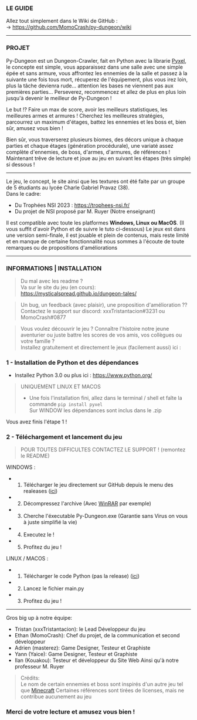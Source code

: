 ### LE GUIDE

Allez tout simplement dans le Wiki de GitHub :  
-> https://github.com/MomoCrash/py-dungeon/wiki

----------------

### PROJET

Py-Dungeon est un Dungeon-Crawler, fait en Python avec la librarie [Pyxel](https://github.com/kitao/pyxel), le concepte est simple, vous apparaissez dans une salle avec une simple épée et sans armure, vous affrontez les ennemies de la salle et passez à la suivante une fois tous mort, récuperez de l'équipement, plus vous irez loin, plus la tâche devienra rude... attention les bases ne viennent pas aux premières parties... Perseverez, recommencez et allez de plus en plus loin jusqu'à devenir le meilleur de Py-Dungeon !  

Le but !? Faire un max de score, avoir les meilleurs statistiques, les meilleures armes et armures ! Cherchez les meilleures stratégies, parcourrez un maximum d'étages, battez les ennemies et les boss et, bien sûr, amusez vous bien !

Bien sûr, vous traverserez plusieurs biomes, des décors unique à chaque parties et chaque étages (génération procédurale), une variaté assez complète d'ennemies, de boss, d'armes, d'armures, de références !
Maintenant trêve de lecture et joue au jeu en suivant les étapes (très simple) si dessous !

---

Le jeu, le concept, le site ainsi que les textures ont été faite par un groupe de 5 étudiants au lycée Charle Gabriel Pravaz (38).  
Dans le cadre: 
 - Du Trophées NSI 2023 : https://trophees-nsi.fr/
 - Du projet de NSI proposé par M. Ruyer (Notre enseignant)
 
Il est compatible avec toute les platformes **Windows, Linux ou MacOS**. (Il vous suffit d'avoir Python et de suivre le tuto ci-dessous)
Le jeux est dans une version semi-finale, il est jouable et plein de contenus, mais reste limité et en manque de certaine fonctionnalité nous sommes à l'écoute de toute remarques ou de propositions d'améliorations

----------------

### INFORMATIONS | INSTALLATION

> Du mal avec les readme ?  
Va sur le site du jeu (en cours): https://mysticalspread.github.io/dungeon-tales/

> Un bug, un feedback (avec plaisir), une proposition d'amélioration ??  
Contactez le support sur discord: xxxTristantacion#3231 ou MomoCrash#0877

> Vous voulez découvrir le jeu ? Connaître l'histoire notre jeune aventurier ou juste battre les scores de vos amis, vos collègues ou votre famille ?  
Installez gratuitement et directement le jeux (facilement aussi) ici :
### 1 - Installation de Python et des dépendances 

- Installez Python 3.0 ou plus ici : https://www.python.org/

> UNIQUEMENT LINUX ET MACOS
> - Une fois l'installation fini, allez dans le terminal / shell et faîte la commande `pip install pyxel`  
> Sur WINDOW les dépendances sont inclus dans le .zip

Vous avez finis l'étape 1 !

### 2 - Téléchargement et lancement du jeu
> POUR TOUTES DIFFICULTES CONTACTEZ LE SUPPORT ! (remontez le README) 

WINDOWS :  
  - 1. Télécharger le jeu directement sur GitHub depuis le menu des realeases ([ici](https://github.com/MomoCrash/py-dungeon/releases/))
  - 2. Décompressez l'archive (Avec [WinRAR](https://www.win-rar.com/start.html?&L=10) par exemple)
  - 3. Cherche l'éxecutable Py-Dungeon.exe (Garantie sans Virus on vous à juste simplifié la vie)
  - 4. Executez le !
  - 5. Profitez du jeu !

LINUX / MACOS :  
  - 1. Télécharger le code Python (pas la release) ([ici](https://github.com/MomoCrash/py-dungeon/archive/refs/heads/main.zip))
  - 2. Lancez le fichier main.py
  - 3. Profitez du jeu !

----------------

Gros big up à notre équipe:
 - Tristan (xxxTristantacion): le Lead Développeur du jeu
 - Ethan (MomoCrash): Chef du projet, de la communication et second développeur
 - Adrien (masterez): Game Designer, Testeur et Graphiste 
 - Yann (Yaice): Game Designer, Testeur et Graphiste 
 - Ilan (Kouakou): Testeur et développeur du Site Web
 Ainsi qu'à notre professeur M. Ruyer

> Crédits:  
> Le nom de certain ennemies et boss sont inspirés d'un autre jeu tel que [Minecraft](https://www.minecraft.net/fr-fr)
> Certaines références sont tirées de licenses, mais ne contribue aucunement au jeu

### Merci de votre lecture et amusez vous bien !
